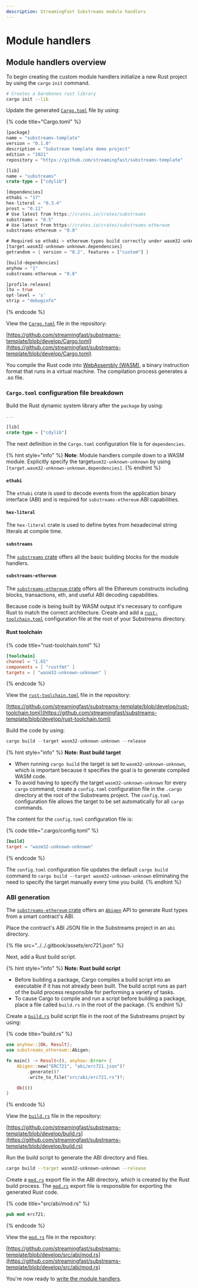 ```yaml
---
description: StreamingFast Substreams module handlers
---
```


# Module handlers

## Module handlers overview

To begin creating the custom module handlers initialize a new Rust project by using the `cargo` `init` command.

```bash
# Creates a barebones rust library
cargo init --lib
```

Update the generated [`Cargo.toml`](https://github.com/streamingfast/substreams-template/blob/develop/Cargo.toml) file by using:

{% code title="Cargo.toml" %}
```rust
[package]
name = "substreams-template"
version = "0.1.0"
description = "Substream template demo project"
edition = "2021"
repository = "https://github.com/streamingfast/substreams-template"

[lib]
name = "substreams"
crate-type = ["cdylib"]

[dependencies]
ethabi = "17"
hex-literal = "0.3.4"
prost = "0.11"
# Use latest from https://crates.io/crates/substreams
substreams = "0.5"
# Use latest from https://crates.io/crates/substreams-ethereum
substreams-ethereum = "0.8"

# Required so ethabi > ethereum-types build correctly under wasm32-unknown-unknown
[target.wasm32-unknown-unknown.dependencies]
getrandom = { version = "0.2", features = ["custom"] }

[build-dependencies]
anyhow = "1"
substreams-ethereum = "0.8"

[profile.release]
lto = true
opt-level = 's'
strip = "debuginfo"
```
{% endcode %}

View the [`Cargo.toml`](https://github.com/streamingfast/substreams-template/blob/develop/Cargo.toml) file in the repository:

[https://github.com/streamingfast/substreams-template/blob/develop/Cargo.toml](https://github.com/streamingfast/substreams-template/blob/develop/Cargo.toml)

You compile the Rust code into [WebAssembly (WASM)](https://webassembly.org/), a binary instruction format that runs in a virtual machine. The compilation process generates a .so file.

### **`Cargo.toml` configuration file breakdown**

Build the Rust dynamic system library after the `package` by using:

```rust
...

[lib]
crate-type = ["cdylib"]
```

The next definition in the `Cargo.toml` configuration file is for `dependencies`.

{% hint style="info" %}
**Note**: Module handlers compile down to a WASM module. Explicitly specify the target`asm32-unknown-unknown` by using `[target.wasm32-unknown-unknown.dependencies]`.
{% endhint %}

#### `ethabi`

The `ethabi` crate is used to decode events from the application binary interface (ABI) and is required for `substreams-ethereum` ABI capabilities.

#### `hex-literal`

The `hex-literal` crate is used to define bytes from hexadecimal string literals at compile time.

#### `substreams`

The [`substreams` crate](https://docs.rs/substreams/latest/substreams/) offers all the basic building blocks for the module handlers.

#### `substreams-ethereum`

The [`substreams-ethereum` crate](https://crates.io/crates/substreams-ethereum-core) offers all the Ethereum constructs including blocks, transactions, eth, and useful ABI decoding capabilities.

Because code is being built by WASM output it's necessary to configure Rust to match the correct architecture. Create and add a [`rust-toolchain.toml`](https://github.com/streamingfast/substreams-template/blob/develop/rust-toolchain.toml) configuration file at the root of your Substreams directory.

#### Rust toolchain

{% code title="rust-toolchain.toml" %}
```toml
[toolchain]
channel = "1.65"
components = [ "rustfmt" ]
targets = [ "wasm32-unknown-unknown" ]
```
{% endcode %}

View the [`rust-toolchain.toml`](https://github.com/streamingfast/substreams-template/blob/develop/rust-toolchain.toml) file in the repository:

[https://github.com/streamingfast/substreams-template/blob/develop/rust-toolchain.toml](https://github.com/streamingfast/substreams-template/blob/develop/rust-toolchain.toml)

Build the code by using:

```rust
cargo build --target wasm32-unknown-unknown --release
```

{% hint style="info" %}
**Note: Rust build target**

* When running `cargo build` the target is set to `wasm32-unknown-unknown`, which is important because it specifies the goal is to generate compiled WASM code.
* To avoid having to specify the target `wasm32-unknown-unknown` for every `cargo` command, create a `config.toml` configuration file in the `.cargo` directory at the root of the Substreams project. The `config.toml` configuration file allows the target to be set automatically for all `cargo` commands.

The content for the `config.toml` configuration file is:

{% code title=".cargo/config.toml" %}
```toml
[build]
target = "wasm32-unknown-unknown"
```
{% endcode %}

The `config.toml` configuration file updates the default `cargo build` command to `cargo build --target wasm32-unknown-unknown` eliminating the need to specify the target manually every time you build.
{% endhint %}

### ABI generation

The [`substreams-ethereum` crate](https://crates.io/crates/substreams-ethereum-core) offers an [`Abigen`](https://docs.rs/substreams-ethereum-abigen/latest/substreams\_ethereum\_abigen/) API to generate Rust types from a smart contract's ABI.

Place the contract's ABI JSON file in the Substreams project in an `abi` directory.

{% file src="../../.gitbook/assets/erc721.json" %}

Next, add a Rust build script.

{% hint style="info" %}
**Note: Rust build script**

* Before building a package, Cargo compiles a build script into an executable if it has not already been built. The build script runs as part of the build process responsible for performing a variety of tasks.
* To cause Cargo to compile and run a script before building a package, place a file called `build.rs` in the root of the package.
{% endhint %}

Create a [`build.rs`](https://github.com/streamingfast/substreams-template/blob/develop/build.rs) build script file in the root of the Substreams project by using:

{% code title="build.rs" %}
```rust
use anyhow::{Ok, Result};
use substreams_ethereum::Abigen;

fn main() -> Result<(), anyhow::Error> {
    Abigen::new("ERC721", "abi/erc721.json")?
        .generate()?
        .write_to_file("src/abi/erc721.rs")?;

    Ok(())
}
```
{% endcode %}

View the [`build.rs`](https://github.com/streamingfast/substreams-template/blob/develop/build.rs) file in the repository:

[https://github.com/streamingfast/substreams-template/blob/develop/build.rs](https://github.com/streamingfast/substreams-template/blob/develop/build.rs)

Run the build script to generate the ABI directory and files.

```bash
cargo build --target wasm32-unknown-unknown --release
```

Create a [`mod.rs`](https://github.com/streamingfast/substreams-template/blob/develop/src/abi/mod.rs) export file in the ABI directory, which is created by the Rust build process. The [`mod.rs`](https://github.com/streamingfast/substreams-template/blob/develop/src/abi/mod.rs) export file is responsible for exporting the generated Rust code.

{% code title="src/abi/mod.rs" %}
```rust
pub mod erc721;
```
{% endcode %}

View the [`mod.rs`](https://github.com/streamingfast/substreams-template/blob/develop/src/abi/mod.rs) file in the repository:

[https://github.com/streamingfast/substreams-template/blob/develop/src/abi/mod.rs](https://github.com/streamingfast/substreams-template/blob/develop/src/abi/mod.rs)

You're now ready to [write the module handlers](writing-module-handlers.md).
